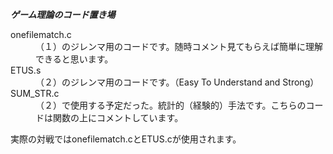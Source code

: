 ***ゲーム理論のコード置き場***　

<d1>
    <dt>onefilematch.c</dt>
    <dd>（１）のジレンマ用のコードです。随時コメント見てもらえば簡単に理解できると思います。</dd>
    <dt>ETUS.s</dt>
    <dd>（２）のジレンマ用のコードです。（Easy To Understand and Strong）</dd>
    <dt>SUM_STR.c</dt>
    <dd>（２）で使用する予定だった。統計的（経験的）手法です。こちらのコードは関数の上にコメントしています。</dd>
</d1>

実際の対戦ではonefilematch.cとETUS.cが使用されます。
